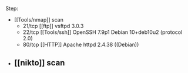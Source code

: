 Step:
- [[Tools/nmap]] scan
	- 21/tcp [[ftp]] vsftpd 3.0.3
	- 22/tcp [[Tools/ssh]] OpenSSH 7.9p1 Debian 10+deb10u2 (protocol 2.0)
	- 80/tcp [[HTTP]] Apache httpd 2.4.38 ((Debian))
- [[nikto]] scan 
	- 
